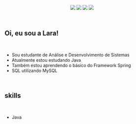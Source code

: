 
<!--
**laramt/laramt** is a ✨ _special_ ✨ repository because its `README.md` (this file) appears on your GitHub profile.

Here are some ideas to get you started:

- 🔭 I’m currently working on ...
- 🌱 I’m currently learning ...
- 👯 I’m looking to collaborate on ...
- 🤔 I’m looking for help with ...
- 💬 Ask me about ...
- 📫 How to reach me: ...
- 😄 Pronouns: ...
- ⚡ Fun fact: ...
-->

<!--
<div><br>
 <p align="center">
  <img 
    height="250"
    src="https://64.media.tumblr.com/242182996cc0595e9b8eaf63e6ef488f/4b4ce9455b0cdaaf-ca/s540x810/2b669713213a660d460589f8b5a98ac7482ffde3.gifv"
       >
</p>
 -->

<div>
  <p align="center">
  <a href="" target="_blank"><img src="https://img.shields.io/badge/-LinkedIn-%230077B5?style=for-the-badge&logo=linkedin&logoColor=white" target="_blank"></a> 
  <a href="" target="_blank"><img src="https://img.shields.io/badge/-Twitter-%23EA4335?style=for-the-badge&logo=youtube&logoColor=white" target="_blank"></a>
  <a href="" target="_blank"><img src="https://img.shields.io/badge/-Instagram-%23E4405F?style=for-the-badge&logo=instagram&logoColor=white" target="_blank"></a>
  <a href="lara.menckt@gmail.com" ><img src="https://img.shields.io/badge/-Gmail-%23333?style=for-the-badge&logo=gmail&logoColor=white" target="_blank"></a>
 </p>
</div>
 
 
</div></br>

## Oi, eu sou a Lara! 
</br>

- Sou estudante de Análise e Desenvolvimento de Sistemas
- Atualmente estou estudando Java
- Também estou aprendendo o básico do Framework Spring
- SQL utilizando MySQL
<br> 


## skills
</br>

- Java

<div>
</div> 


 <!--
 <div>
  <a href="https://github.com/laramt">
   <img align="center" height="170" src="https://github-readme-stats.vercel.app/api/top-langs/?username=laramt&layout=compact&langs_count=16&theme=dracula"/>
</div>
-->   

 <!--
 ## Skills
<div style="display: inline_block"><br>
  <img height="40" align="center" alt="Erica-Js" height="30" width="40" src="https://raw.githubusercontent.com/devicons/devicon/master/icons/java/java-plain.svg">
 &nbsp;&nbsp;&nbsp;&nbsp;&nbsp;&nbsp;&nbsp;&nbsp;&nbsp;&nbsp;&nbsp;&nbsp;&nbsp;
  <img height="40" align="center" alt="Erica-HTML" height="30" width="40" src="https://raw.githubusercontent.com/devicons/devicon/master/icons/html5/html5-original.svg">
 &nbsp;&nbsp;&nbsp;&nbsp;&nbsp;&nbsp;&nbsp;&nbsp;&nbsp;&nbsp;&nbsp;&nbsp;&nbsp;
  <img height="40" align="center" alt="Erica-CSS" height="30" width="40" src="https://raw.githubusercontent.com/devicons/devicon/master/icons/css3/css3-original.svg">
</div>
-->  
 
</br>



 

